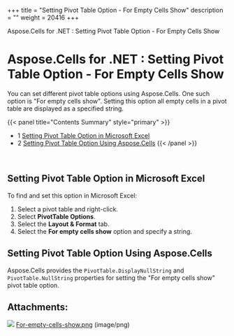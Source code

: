 +++
title = "Setting Pivot Table Option - For Empty Cells Show" 
description = "" 
weight = 20416 
+++

Aspose.Cells for .NET : Setting Pivot Table Option - For Empty Cells Show  

# Aspose.Cells for .NET : Setting Pivot Table Option - For Empty Cells Show


You can set different pivot table options using Aspose.Cells. One such option is "For empty cells show". Setting this option all empty cells in a pivot table are displayed as a specified string.

{{< panel title="Contents Summary" style="primary" >}}
*   1 [Setting Pivot Table Option in Microsoft Excel](#SettingPivotTableOption-ForEmptyCellsShow-SettingPivotTableOptioninMicrosoftExcel)
*   2 [Setting Pivot Table Option Using Aspose.Cells](#SettingPivotTableOption-ForEmptyCellsShow-SettingPivotTableOptionUsingAspose.Cells)
{{< /panel >}}
 

 

## Setting Pivot Table Option in Microsoft Excel

To find and set this option in Microsoft Excel:

1.  Select a pivot table and right-click.
2.  Select **PivotTable Options**.
3.  Select the **Layout & Format** tab.
4.  Select the **For empty cells show** option and specify a string.

## Setting Pivot Table Option Using Aspose.Cells

Aspose.Cells provides the `PivotTable.DisplayNullString` and `PivotTable.NullString` properties for setting the "For empty cells show" pivot table option.

## Attachments:

![](https://docs2.aspose.com/cells/net/images/icons/bullet_blue.gif) [For-empty-cells-show.png](https://docs2.aspose.com/cells/net/attachments/5017731/5112630.png) (image/png)  

